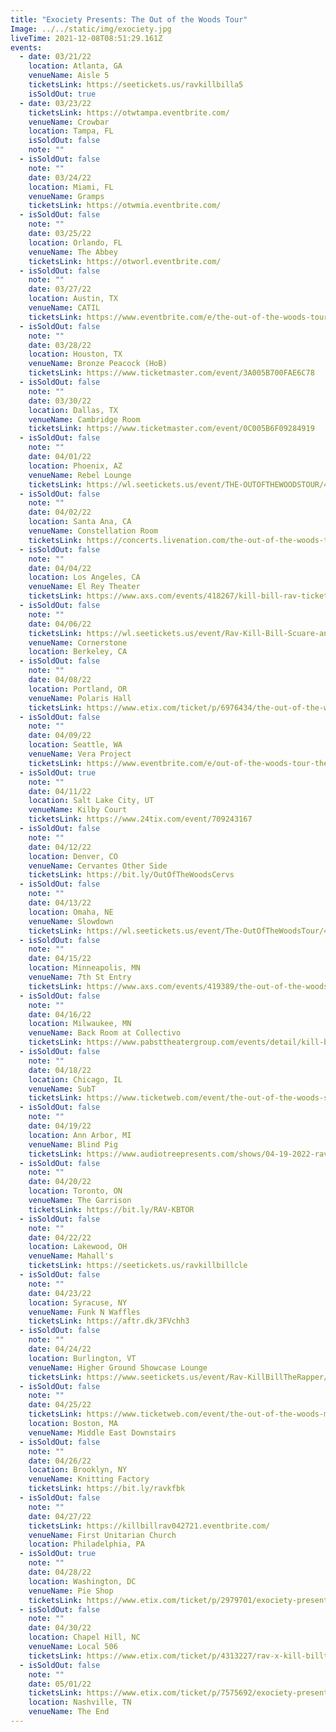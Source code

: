 ```yaml
---
title: "Exociety Presents: The Out of the Woods Tour"
Image: ../../static/img/exociety.jpg
liveTime: 2021-12-08T08:51:29.161Z
events:
  - date: 03/21/22
    location: Atlanta, GA
    venueName: Aisle 5
    ticketsLink: https://seetickets.us/ravkillbilla5
    isSoldOut: true
  - date: 03/23/22
    ticketsLink: https://otwtampa.eventbrite.com/
    venueName: Crowbar
    location: Tampa, FL
    isSoldOut: false
    note: ""
  - isSoldOut: false
    note: ""
    date: 03/24/22
    location: Miami, FL
    venueName: Gramps
    ticketsLink: https://otwmia.eventbrite.com/
  - isSoldOut: false
    note: ""
    date: 03/25/22
    location: Orlando, FL
    venueName: The Abbey
    ticketsLink: https://otworl.eventbrite.com/
  - isSoldOut: false
    note: ""
    date: 03/27/22
    location: Austin, TX
    venueName: CATIL
    ticketsLink: https://www.eventbrite.com/e/the-out-of-the-woods-tour-featuring-rav-kill-bill-the-rapper-airospace-tickets-211914340497
  - isSoldOut: false
    note: ""
    date: 03/28/22
    location: Houston, TX
    venueName: Bronze Peacock (HoB)
    ticketsLink: https://www.ticketmaster.com/event/3A005B700FAE6C78
  - isSoldOut: false
    note: ""
    date: 03/30/22
    location: Dallas, TX
    venueName: Cambridge Room
    ticketsLink: https://www.ticketmaster.com/event/0C005B6F09284919
  - isSoldOut: false
    note: ""
    date: 04/01/22
    location: Phoenix, AZ
    venueName: Rebel Lounge
    ticketsLink: https://wl.seetickets.us/event/THE-OUTOFTHEWOODSTOUR/454463?afflky=TheRebelLounge
  - isSoldOut: false
    note: ""
    date: 04/02/22
    location: Santa Ana, CA
    venueName: Constellation Room
    ticketsLink: https://concerts.livenation.com/the-out-of-the-woods-tour-santa-ana-california-04-02-2022/event/09005B6CD72F5DB3
  - isSoldOut: false
    note: ""
    date: 04/04/22
    location: Los Angeles, CA
    venueName: El Rey Theater
    ticketsLink: https://www.axs.com/events/418267/kill-bill-rav-tickets
  - isSoldOut: false
    note: ""
    date: 04/06/22
    ticketsLink: https://wl.seetickets.us/event/Rav-Kill-Bill-Scuare-and-Airospace/454500?afflky=CornerstoneBerkeley
    venueName: Cornerstone
    location: Berkeley, CA
  - isSoldOut: false
    note: ""
    date: 04/08/22
    location: Portland, OR
    venueName: Polaris Hall
    ticketsLink: https://www.etix.com/ticket/p/6976434/the-out-of-the-woods-tour-featrav-kill-bill-scuare-airospace-portland-polaris-hall
  - isSoldOut: false
    note: ""
    date: 04/09/22
    location: Seattle, WA
    venueName: Vera Project
    ticketsLink: https://www.eventbrite.com/e/out-of-the-woods-tour-the-vera-project-tickets-209540751027
  - isSoldOut: true
    note: ""
    date: 04/11/22
    location: Salt Lake City, UT
    venueName: Kilby Court
    ticketsLink: https://www.24tix.com/event/709243167
  - isSoldOut: false
    note: ""
    date: 04/12/22
    location: Denver, CO
    venueName: Cervantes Other Side
    ticketsLink: https://bit.ly/OutOfTheWoodsCervs
  - isSoldOut: false
    note: ""
    date: 04/13/22
    location: Omaha, NE
    venueName: Slowdown
    ticketsLink: https://wl.seetickets.us/event/The-OutOfTheWoodsTour/459346?afflky=Slowdown
  - isSoldOut: false
    note: ""
    date: 04/15/22
    location: Minneapolis, MN
    venueName: 7th St Entry
    ticketsLink: https://www.axs.com/events/419389/the-out-of-the-woods-tour-tickets?skin=firstavenue
  - isSoldOut: false
    note: ""
    date: 04/16/22
    location: Milwaukee, MN
    venueName: Back Room at Collectivo
    ticketsLink: https://www.pabsttheatergroup.com/events/detail/kill-bill-and-rav-2022
  - isSoldOut: false
    note: ""
    date: 04/18/22
    location: Chicago, IL
    venueName: SubT
    ticketsLink: https://www.ticketweb.com/event/the-out-of-the-woods-subterranean-tickets/11453925?pl=kickstand
  - isSoldOut: false
    note: ""
    date: 04/19/22
    location: Ann Arbor, MI
    venueName: Blind Pig
    ticketsLink: https://www.audiotreepresents.com/shows/04-19-2022-rav-kill-bill
  - isSoldOut: false
    note: ""
    date: 04/20/22
    location: Toronto, ON
    venueName: The Garrison
    ticketsLink: https://bit.ly/RAV-KBTOR
  - isSoldOut: false
    note: ""
    date: 04/22/22
    location: Lakewood, OH
    venueName: Mahall's
    ticketsLink: https://seetickets.us/ravkillbillcle
  - isSoldOut: false
    note: ""
    date: 04/23/22
    location: Syracuse, NY
    venueName: Funk N Waffles
    ticketsLink: https://aftr.dk/3FVchh3
  - isSoldOut: false
    note: ""
    date: 04/24/22
    location: Burlington, VT
    venueName: Higher Ground Showcase Lounge
    ticketsLink: https://www.seetickets.us/event/Rav-KillBillTheRapper/460808
  - isSoldOut: false
    note: ""
    date: 04/25/22
    ticketsLink: https://www.ticketweb.com/event/the-out-of-the-woods-middle-east-upstairs-tickets/11526755?pl=mideastclub
    location: Boston, MA
    venueName: Middle East Downstairs
  - isSoldOut: false
    note: ""
    date: 04/26/22
    location: Brooklyn, NY
    venueName: Knitting Factory
    ticketsLink: https://bit.ly/ravkfbk
  - isSoldOut: false
    note: ""
    date: 04/27/22
    ticketsLink: https://killbillrav042721.eventbrite.com/
    venueName: First Unitarian Church
    location: Philadelphia, PA
  - isSoldOut: true
    note: ""
    date: 04/28/22
    location: Washington, DC
    venueName: Pie Shop
    ticketsLink: https://www.etix.com/ticket/p/2979701/exociety-presentsthe-out-of-the-woods-tour-featrav-kill-bill-scuare-airospace-washington-pie-shop
  - isSoldOut: false
    note: ""
    date: 04/30/22
    location: Chapel Hill, NC
    venueName: Local 506
    ticketsLink: https://www.etix.com/ticket/p/4313227/rav-x-kill-billthe-rapper-wairospacescuare-chapel-hill-local-506-cil
  - isSoldOut: false
    note: ""
    date: 05/01/22
    ticketsLink: https://www.etix.com/ticket/p/7575692/exociety-presentsthe-out-of-the-woods-tour-featravkill-billthe-rapperairospace-scuare-18-nashville-the-end?cobrand=theend&partner_id=240
    location: Nashville, TN
    venueName: The End
---
```

